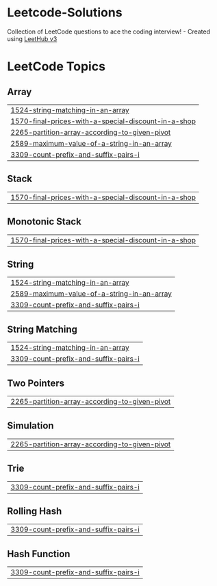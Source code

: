 # Leetcode-Solutions
Collection of LeetCode questions to ace the coding interview! - Created using [LeetHub v3](https://github.com/raphaelheinz/LeetHub-3.0)

<!---LeetCode Topics Start-->
# LeetCode Topics
## Array
|  |
| ------- |
| [1524-string-matching-in-an-array](https://github.com/MrLionByte/Leetcode-Solutions/tree/master/1524-string-matching-in-an-array) |
| [1570-final-prices-with-a-special-discount-in-a-shop](https://github.com/MrLionByte/Leetcode-Solutions/tree/master/1570-final-prices-with-a-special-discount-in-a-shop) |
| [2265-partition-array-according-to-given-pivot](https://github.com/MrLionByte/Leetcode-Solutions/tree/master/2265-partition-array-according-to-given-pivot) |
| [2589-maximum-value-of-a-string-in-an-array](https://github.com/MrLionByte/Leetcode-Solutions/tree/master/2589-maximum-value-of-a-string-in-an-array) |
| [3309-count-prefix-and-suffix-pairs-i](https://github.com/MrLionByte/Leetcode-Solutions/tree/master/3309-count-prefix-and-suffix-pairs-i) |
## Stack
|  |
| ------- |
| [1570-final-prices-with-a-special-discount-in-a-shop](https://github.com/MrLionByte/Leetcode-Solutions/tree/master/1570-final-prices-with-a-special-discount-in-a-shop) |
## Monotonic Stack
|  |
| ------- |
| [1570-final-prices-with-a-special-discount-in-a-shop](https://github.com/MrLionByte/Leetcode-Solutions/tree/master/1570-final-prices-with-a-special-discount-in-a-shop) |
## String
|  |
| ------- |
| [1524-string-matching-in-an-array](https://github.com/MrLionByte/Leetcode-Solutions/tree/master/1524-string-matching-in-an-array) |
| [2589-maximum-value-of-a-string-in-an-array](https://github.com/MrLionByte/Leetcode-Solutions/tree/master/2589-maximum-value-of-a-string-in-an-array) |
| [3309-count-prefix-and-suffix-pairs-i](https://github.com/MrLionByte/Leetcode-Solutions/tree/master/3309-count-prefix-and-suffix-pairs-i) |
## String Matching
|  |
| ------- |
| [1524-string-matching-in-an-array](https://github.com/MrLionByte/Leetcode-Solutions/tree/master/1524-string-matching-in-an-array) |
| [3309-count-prefix-and-suffix-pairs-i](https://github.com/MrLionByte/Leetcode-Solutions/tree/master/3309-count-prefix-and-suffix-pairs-i) |
## Two Pointers
|  |
| ------- |
| [2265-partition-array-according-to-given-pivot](https://github.com/MrLionByte/Leetcode-Solutions/tree/master/2265-partition-array-according-to-given-pivot) |
## Simulation
|  |
| ------- |
| [2265-partition-array-according-to-given-pivot](https://github.com/MrLionByte/Leetcode-Solutions/tree/master/2265-partition-array-according-to-given-pivot) |
## Trie
|  |
| ------- |
| [3309-count-prefix-and-suffix-pairs-i](https://github.com/MrLionByte/Leetcode-Solutions/tree/master/3309-count-prefix-and-suffix-pairs-i) |
## Rolling Hash
|  |
| ------- |
| [3309-count-prefix-and-suffix-pairs-i](https://github.com/MrLionByte/Leetcode-Solutions/tree/master/3309-count-prefix-and-suffix-pairs-i) |
## Hash Function
|  |
| ------- |
| [3309-count-prefix-and-suffix-pairs-i](https://github.com/MrLionByte/Leetcode-Solutions/tree/master/3309-count-prefix-and-suffix-pairs-i) |
<!---LeetCode Topics End-->